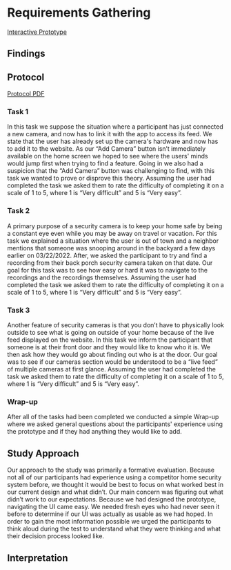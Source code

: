 # Requirements Gathering

[Interactive Prototype](https://xd.adobe.com/view/c3e8889d-0372-4df5-80f5-b2e23250953c-96bb/)

## Findings 


## Protocol

[Protocol PDF](/protocol.pdf) 


### Task 1

In this task we suppose the situation where a participant has just connected a new camera, and now has to link it with the app to access its feed. We state that the user has already set up the camera's hardware and now has to add it to the website. As our “Add Camera” button isn’t immediately available on the home screen we hoped to see where the users' minds would jump first when trying to find a feature. Going in we also had a suspicion that the “Add Camera” button was challenging to find, with this task we wanted to prove or disprove this theory. Assuming the user had completed the task we asked them to rate the difficulty of completing it on a scale of 1 to 5, where 1 is “Very difficult” and 5 is “Very easy”.


### Task 2

A primary purpose of a security camera is to keep your home safe by being a constant eye even while you may be away on travel or vacation. For this task we explained a situation where the user is out of town and a neighbor mentions that someone was snooping around in the backyard a few days earlier on 03/22/2022. After, we asked the participant to try and find a recording from their back porch security camera taken on that date. Our goal for this task was to see how easy or hard it was to navigate to the recordings and the recordings themselves. Assuming the user had completed the task we asked them to rate the difficulty of completing it on a scale of 1 to 5, where 1 is “Very difficult” and 5 is “Very easy”.

### Task 3

Another feature of security cameras is that you don’t have to physically look outside to see what is going on outside of your home because of the live feed displayed on the website. In this task we inform the participant that someone is at their front door and they would like to know who it is. We then ask how they would go about finding out who is at the door. Our goal was to see if our cameras section would be understood to be a “live feed” of multiple cameras at first glance. Assuming the user had completed the task we asked them to rate the difficulty of completing it on a scale of 1 to 5, where 1 is “Very difficult” and 5 is “Very easy”.

### Wrap-up


After all of the tasks had been completed we conducted a simple Wrap-up where we asked general questions about the participants' experience using the prototype and if they had anything they would like to add. 


## Study Approach

Our approach to the study was primarily a formative evaluation. Because not all of our participants had experience using a competitor home security system before, we thought it would be best to focus on what worked best in our current design and what didn’t. Our main concern was figuring out what didn’t work to our expectations. Because we had designed the prototype, navigating the UI came easy. We needed fresh eyes who had never seen it before to determine if our UI was actually as usable as we had hoped. In order to gain the most information possible we urged the participants to think aloud during the test to understand what they were thinking and what their decision process looked like. 


## Interpretation
